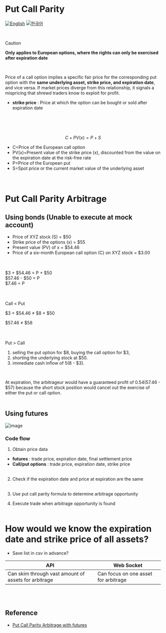 # Put Call Parity
[![English](https://img.shields.io/badge/lang-English-blue.svg)](https://github.com/juho-creator/Investing/blob/main/EN/PutCallParity.md)
[![한국어](https://img.shields.io/badge/lang-한국어-red.svg)](https://github.com/juho-creator/Investing/blob/main/EN/PutCallParity.md)

</br>

> [!CAUTION]
> **Only applies to European options, where the rights can only be exercised after expiration date**

</br>


Price of a call option implies a specific fair price for the corresponding put option with the **same underlying asset, strike price, and expiration date**, and vice versa. If market prices diverge from this relationship, it signals a mispricing that shrewd traders know to exploit for profit. </br>
- **strike price** : Price at which the option can be bought or sold after expiration date

 </br></br></br>
  
$$ C+PV(x)=P+S $$


- C=Price of the European call option
- PV(x)=Present value of the strike price (x),
discounted from the value on the expiration
date at the risk-free rate
- P=Price of the European put
- S=Spot price or the current market value
of the underlying asset
</br></br></br>



# Put Call Parity Arbitrage
## Using bonds (Unable to execute at mock account)
- Price of XYZ stock (S) = $50
- Strike price of the options (x) = $55
- Present value (PV) of x = $54.46
- Price of a six-month European call option (C) on XYZ stock = $3.00

</br></br>
$3 + $54.46 = P + $50 </br>
$57.46 - $50 = P </br>
$7.46 = P </br>
</br>
</br>




Call < Put </br>

$3 + $54.46 ≠ $8 + $50 </br>

$57.46 ≠ $58 </br>
</br>
</br>



Put > Call </br>


1. selling the put option for $8, buying the call option for $3,  
2. shorting the underlying stock at $50. 
3. immediate cash inflow of $5 ($8 - $3).
</br>

At expiration, the arbitrageur would have a guaranteed profit of $0.54 ($57.46 - $57) 
because the short stock position would cancel out the exercise of either the put or call option.
</br></br>


## Using futures
![image](https://github.com/user-attachments/assets/9e1727f2-daa2-4d00-afea-34c506ecc088)


### Code flow
1. Obtain price data
- **futures** : trade price, expiration date, final settlement price
- **Call/put options** : trade price, expiration date, strike price
</br></br>

2. Check if the expiration date and price at expiration are the same
</br></br>

4. Use put call parity formula to determine arbitrage opportunity
   
6. Execute trade when arbitrage opportunity is found
</br></br>


# How would we know the expiration date and strike price of all assets? 
- Save list in csv in advance?
  

| API | Web Socket | 
| -------- | -------- |
| Can skim through vast amount of assets for arbitrage | Can focus on one asset for arbitrage |

</br></br>

## Reference
- [Put Call Parity Arbitrage with futures](https://www.cmegroup.com/education/courses/introduction-to-options/put-call-parity.html)



